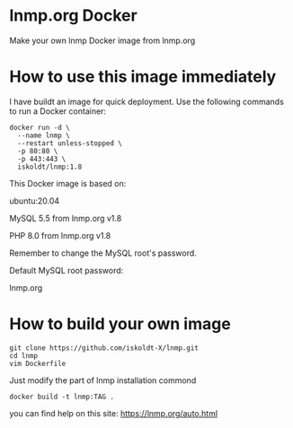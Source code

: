 # lnmp.org Docker
Make your own lnmp Docker image from lnmp.org 


# How to use this image immediately

I have buildt an image for quick deployment. Use the following commands to run a Docker container:

```
docker run -d \
  --name lnmp \
  --restart unless-stopped \
  -p 80:80 \
  -p 443:443 \
  iskoldt/lnmp:1.8
```

This Docker image is based on:

ubuntu:20.04

MySQL 5.5 from lnmp.org v1.8

PHP 8.0 from lnmp.org v1.8

Remember to change the MySQL root's password.

Default MySQL root password:

lnmp.org

# How to build your own image

```
git clone https://github.com/iskoldt-X/lnmp.git
cd lnmp
vim Dockerfile
```
Just modify the part of lnmp installation commond

```
docker build -t lnmp:TAG .
```

you can find help on this site:
https://lnmp.org/auto.html
